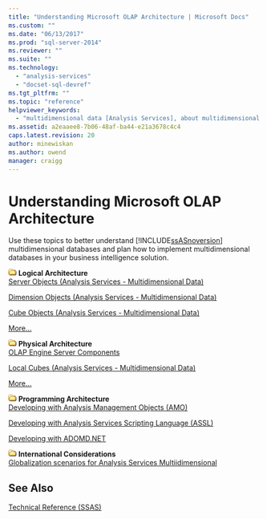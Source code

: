 ```yaml
---
title: "Understanding Microsoft OLAP Architecture | Microsoft Docs"
ms.custom: ""
ms.date: "06/13/2017"
ms.prod: "sql-server-2014"
ms.reviewer: ""
ms.suite: ""
ms.technology: 
  - "analysis-services"
  - "docset-sql-devref"
ms.tgt_pltfrm: ""
ms.topic: "reference"
helpviewer_keywords: 
  - "multidimensional data [Analysis Services], about multidimensional data"
ms.assetid: a2eaaee8-7b06-48af-ba44-e21a3678c4c4
caps.latest.revision: 20
author: minewiskan
ms.author: owend
manager: craigg
---
```

# Understanding Microsoft OLAP Architecture
  Use these topics to better understand [!INCLUDE[ssASnoversion](../../../includes/ssasnoversion-md.md)] multidimensional databases and plan how to implement multidimensional databases in your business intelligence solution.  
  
 ![Small File Folder Icon](../../../integration-services/media/filefolder-small.gif "Small File Folder Icon") **Logical Architecture**  
 [Server Objects &#40;Analysis Services - Multidimensional Data&#41;](../olap-logical/server-objects-analysis-services-multidimensional-data.md)  
  
 [Dimension Objects &#40;Analysis Services - Multidimensional Data&#41;](../../multidimensional-models-olap-logical-dimension-objects/dimension-objects-analysis-services-multidimensional-data.md)  
  
 [Cube Objects &#40;Analysis Services - Multidimensional Data&#41;](../../multidimensional-models-olap-logical-cube-objects/cube-objects-analysis-services-multidimensional-data.md)  
  
 [More…](../olap-logical/understanding-microsoft-olap-logical-architecture.md)  
  
 ![Small File Folder Icon](../../../integration-services/media/filefolder-small.gif "Small File Folder Icon") **Physical Architecture**  
 [OLAP Engine Server Components](olap-engine-server-components.md)  
  
 [Local Cubes &#40;Analysis Services - Multidimensional Data&#41;](local-cubes-analysis-services-multidimensional-data.md)  
  
 [More…](understanding-microsoft-olap-physical-architecture.md)  
  
 ![Small File Folder Icon](../../../integration-services/media/filefolder-small.gif "Small File Folder Icon") **Programming Architecture**  
 [Developing with Analysis Management Objects &#40;AMO&#41;](../analysis-management-objects/developing-with-analysis-management-objects-amo.md)  
  
 [Developing with Analysis Services Scripting Language &#40;ASSL&#41;](../scripting-language-assl/developing-with-analysis-services-scripting-language-assl.md)  
  
 [Developing with ADOMD.NET](../adomd-net/developing-with-adomd-net.md)  
  
 ![Small File Folder Icon](../../../integration-services/media/filefolder-small.gif "Small File Folder Icon") **International Considerations**  
 [Globalization scenarios for Analysis Services Multiidimensional](../../../analysis-services/globalization-scenarios-for-analysis-services-multiidimensional.md)  
  
## See Also  
 [Technical Reference &#40;SSAS&#41;](../../powershell/technical-reference-ssas.md)  
  
  
